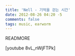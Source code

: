 ```yaml
---
title: 'Nell - 기억을 걷는 시간'
date: 2012-08-26 04:20 -5
comments: false
tags: music, earworm
---
```

READMORE

[youtube 8vL_nWjFTPk]
